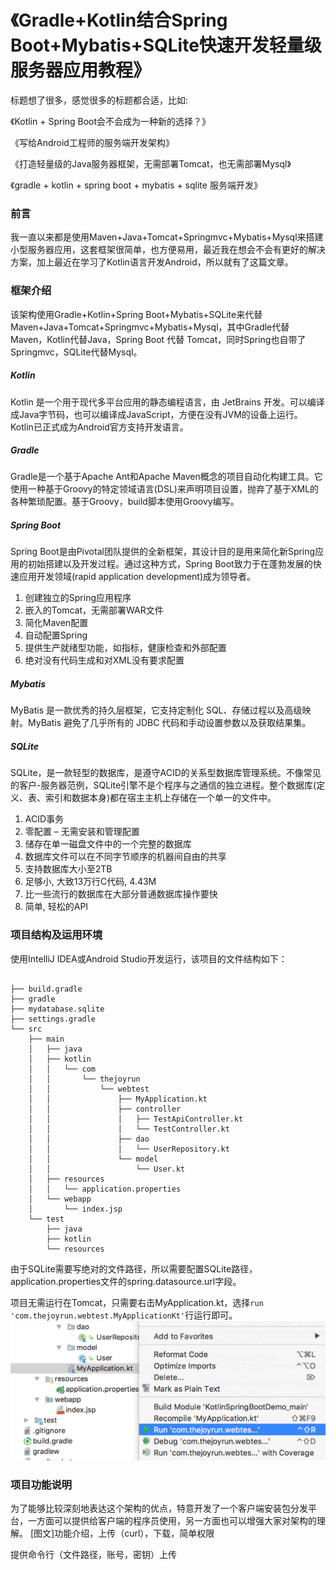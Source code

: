 # 《Gradle+Kotlin结合Spring Boot+Mybatis+SQLite快速开发轻量级服务器应用教程》

标题想了很多，感觉很多的标题都合适，比如:

《Kotlin + Spring Boot会不会成为一种新的选择？》

《写给Android工程师的服务端开发架构》

《打造轻量级的Java服务器框架，无需部署Tomcat，也无需部署Mysql》

《gradle + kotlin + spring boot + mybatis + sqlite 服务端开发》



### 前言
我一直以来都是使用Maven+Java+Tomcat+Springmvc+Mybatis+Mysql来搭建小型服务器应用，这套框架很简单，也方便易用，最近我在想会不会有更好的解决方案，加上最近在学习了Kotlin语言开发Android，所以就有了这篇文章。




### 框架介绍
该架构使用Gradle+Kotlin+Spring Boot+Mybatis+SQLite来代替Maven+Java+Tomcat+Springmvc+Mybatis+Mysql，其中Gradle代替Maven，Kotlin代替Java，Spring Boot 代替 Tomcat，同时Spring也自带了Springmvc，SQLite代替Mysql。
##### Kotlin
Kotlin 是一个用于现代多平台应用的静态编程语言，由 JetBrains 开发。可以编译成Java字节码，也可以编译成JavaScript，方便在没有JVM的设备上运行。
Kotlin已正式成为Android官方支持开发语言。
##### Gradle
Gradle是一个基于Apache Ant和Apache Maven概念的项目自动化构建工具。它使用一种基于Groovy的特定领域语言(DSL)来声明项目设置，抛弃了基于XML的各种繁琐配置。基于Groovy，build脚本使用Groovy编写。

##### Spring Boot
Spring Boot是由Pivotal团队提供的全新框架，其设计目的是用来简化新Spring应用的初始搭建以及开发过程。通过这种方式，Spring Boot致力于在蓬勃发展的快速应用开发领域(rapid application development)成为领导者。
1. 创建独立的Spring应用程序
2. 嵌入的Tomcat，无需部署WAR文件
3. 简化Maven配置
4. 自动配置Spring
5. 提供生产就绪型功能，如指标，健康检查和外部配置
6. 绝对没有代码生成和对XML没有要求配置

##### Mybatis
MyBatis 是一款优秀的持久层框架，它支持定制化 SQL、存储过程以及高级映射。MyBatis 避免了几乎所有的 JDBC 代码和手动设置参数以及获取结果集。
##### SQLite
SQLite，是一款轻型的数据库，是遵守ACID的关系型数据库管理系统。不像常见的客户-服务器范例，SQLite引擎不是个程序与之通信的独立进程。整个数据库(定义、表、索引和数据本身)都在宿主主机上存储在一个单一的文件中。
1. ACID事务
2. 零配置 – 无需安装和管理配置
3. 储存在单一磁盘文件中的一个完整的数据库
4. 数据库文件可以在不同字节顺序的机器间自由的共享
5. 支持数据库大小至2TB
6. 足够小, 大致13万行C代码, 4.43M
7. 比一些流行的数据库在大部分普通数据库操作要快
8. 简单, 轻松的API

### 项目结构及运用环境
使用IntelliJ IDEA或Android Studio开发运行，该项目的文件结构如下：
```$xslt

├── build.gradle
├── gradle
├── mydatabase.sqlite
├── settings.gradle
└── src
    ├── main
    │   ├── java
    │   ├── kotlin
    │   │   └── com
    │   │       └── thejoyrun
    │   │           └── webtest
    │   │               ├── MyApplication.kt
    │   │               ├── controller
    │   │               │   ├── TestApiController.kt
    │   │               │   └── TestController.kt
    │   │               ├── dao
    │   │               │   └── UserRepository.kt
    │   │               └── model
    │   │                   └── User.kt
    │   ├── resources
    │   │   └── application.properties
    │   └── webapp
    │       └── index.jsp
    └── test
        ├── java
        ├── kotlin
        └── resources

```

由于SQLite需要写绝对的文件路径，所以需要配置SQLite路径，application.properties文件的spring.datasource.url字段。

项目无需运行在Tomcat，只需要右击MyApplication.kt，选择`run 'com.thejoyrun.webtest.MyApplicationKt'`行运行即可。
![image](image/run-type.png)







### 项目功能说明
为了能够比较深刻地表达这个架构的优点，特意开发了一个客户端安装包分发平台，一方面可以提供给客户端的程序员使用，另一方面也可以增强大家对架构的理解。
[图文]功能介绍，上传（curl），下载，简单权限

提供命令行（文件路径，账号，密钥）上传






